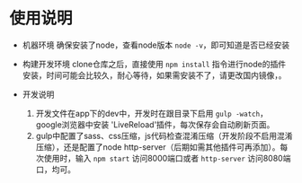 # 使用说明

* 机器环境
	确保安装了node，查看node版本 `node -v`，即可知道是否已经安装

* 构建开发环境
	clone仓库之后，直接使用 `npm install` 指令进行node的插件安装，时间可能会比较久，耐心等待，如果需安装不了，请更改国内镜像，。

* 开发说明
	1.  开发文件在app下的dev中，开发时在跟目录下启用 `gulp -watch`，google浏览器中安装 'LiveReload'插件，每次保存会自动刷新页面。
	2.  gulp中配置了sass、css压缩，js代码检查混淆压缩（开发阶段不启用混淆压缩），还是配置了node http-server（后期如需其他插件可再添加）。每次使用时，输入 `npm start` 访问8000端口或者 `http-server` 访问8080端口，均可。
	